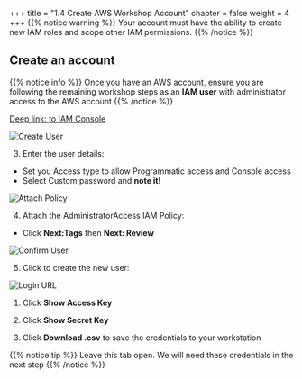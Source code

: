 +++
title = "1.4 Create AWS Workshop Account"
chapter = false
weight = 4
+++
{{% notice warning %}}
Your account must have the ability to create new IAM roles and scope other IAM permissions.
{{% /notice %}}

## Create an account 

{{% notice info %}}
Once you have an AWS account, ensure you are following the remaining workshop steps
as an **IAM user** with administrator access to the AWS account
{{% /notice %}}

[Deep link: to IAM Console](https://console.aws.amazon.com/iam/home?region=us-west-2#/users$new)

![Create User](/images/getting_started/iam-1-create-user.png)

3. Enter the user details:
  - Set you Access type to allow Programmatic access and Console access
  - Select Custom password and __note it!__

![Attach Policy](/images/getting_started/iam-2-attach-policy.png)

4. Attach the AdministratorAccess IAM Policy:

  - Click __Next:Tags__ then __Next: Review__

![Confirm User](/images/getting_started/iam-3-create-user.png)

5. Click to create the new user:


![Login URL](/images/getting_started/download-creds.png )

1. Click __Show Access Key__

2. Click __Show Secret Key__

3. Click __Download .csv__ to save the credentials to your workstation

{{% notice tip %}}
Leave this tab open.  We will need these credentials in the next step
{{% /notice %}}

